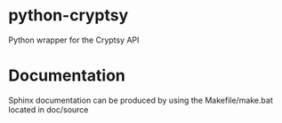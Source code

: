 python-cryptsy
==============

Python wrapper for the Cryptsy API

Documentation
=============
Sphinx documentation can be produced by using the Makefile/make.bat located in doc/source